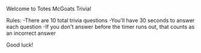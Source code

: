 Welcome to Totes McGoats Trivia!

Rules:
-There are 10 total trivia questions
-You'll have 30 seconds to answer each question
-If you don't answer before the timer runs out, that counts as an incorrect answer

Good luck!
